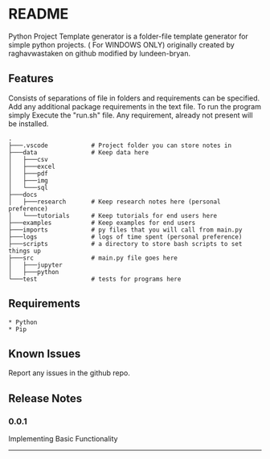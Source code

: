 # README

Python Project Template generator is a folder-file template generator for simple python projects. ( For WINDOWS ONLY) originally created by raghavwastaken on github modified by lundeen-bryan.

## Features

Consists of separations of file in folders and requirements can be specified.
Add any additional package requirements in the text file.
To run the program simply Execute the "run.sh" file. Any requirement, already not present will be installed.

```acii
.
├───.vscode            # Project folder you can store notes in
├───data               # Keep data here
│   ├───csv
│   ├───excel
│   ├───pdf
│   ├───img
│   └───sql
├───docs
│   ├───research       # Keep research notes here (personal preference)
│   └───tutorials      # Keep tutorials for end users here
├───examples           # Keep examples for end users
├───imports            # py files that you will call from main.py
├───logs               # logs of time spent (personal preference)
├───scripts            # a directory to store bash scripts to set things up
├───src                # main.py file goes here
│   ├───jupyter
│   ├───python
└───test               # tests for programs here
```

## Requirements

    * Python
    * Pip

## Known Issues

Report any issues in the github repo.

## Release Notes

### 0.0.1

Implementing Basic Functionality

----------------------------------------------------------------------------------
